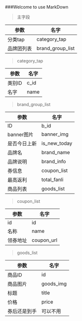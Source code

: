 ###Welcome to use MarkDown

> 主字段

参数 | 名字
---|---
分类tap | category_tap
品牌团列表 | brand_group_list


> category_tap

参数 | 名字
---|---
类别ID | c_id
名字 | name



> brand_group_list

参数 | 名字
---|---
ID | b_id
banner图片 | banner_img
是否今日上新 | is_new_today
品牌名 | brand_name
品牌说明 | brand_info
券信息 | coupon_list
最高返利 | total_fanli
商品列表 | goods_list


> coupon_list

参数 | 名字
---|---
id | id
名称 | name
领券地址 | coupon_url


> goods_list

参数 | 名字
---|---
商品ID | id
商品图片 | goods_img
标题 | title
价格| price
券后还是到手| 可以不用

